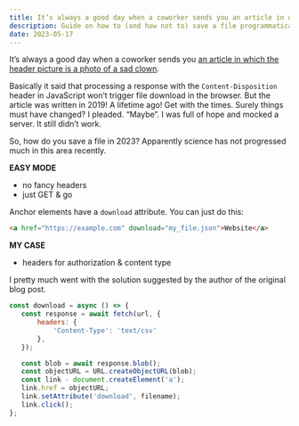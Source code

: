 ```yaml
---
title: It’s always a good day when a coworker sends you an article in which the header picture is a photo of a sad clown (Saving a File in 2023)
description: Guide on how to (and how not to) save a file programmatically with JavaScript
date: 2023-05-17
---
```

It’s always a good day when a coworker sends you [an article in which the header picture is a photo of a sad clown](https://medium.com/@drevets/you-cant-prompt-a-file-download-with-the-content-disposition-header-using-axios-xhr-sorry-56577aa706d6).

Basically it said that processing a response with the `Content-Disposition` header in JavaScript won’t trigger file download in the browser. But the article was written in 2019! A lifetime ago! Get with the times. Surely things must have changed? I pleaded. “Maybe”. I was full of hope and mocked a server. It still didn’t work.

So, how do you save a file in 2023? Apparently science has not progressed much in this area recently.

**EASY MODE**
 - no fancy headers
 - just GET & go

Anchor elements have a `download` attribute. You can just do this:

```html
<a href="https://example.com" download="my_file.json">Website</a>
```

**MY CASE**
 - headers for authorization & content type
 
 I pretty much went with the solution suggested by the author of the original blog post.

 ```js
 const download = async () => {
    const response = await fetch(url, {
        headers: {
            'Content-Type': 'text/csv'
        },
    });

    const blob = await response.blob();
    const objectURL = URL.createObjectURL(blob);
    const link - document.createElement('a');
    link.href = objectURL;
    link.setAttribute('download', filename);
    link.click();
 };
 ```
